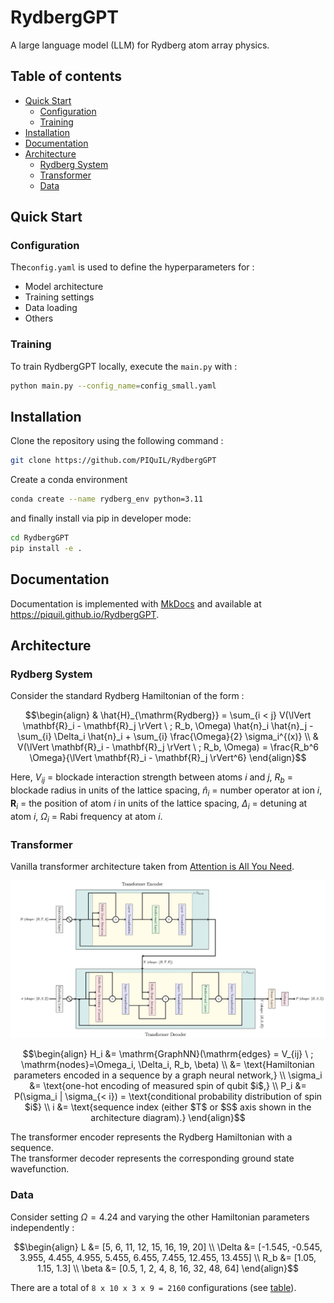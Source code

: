 <!-- [![Python package](https://github.com/PIQuIL/RydbergGPT/actions/workflows/python-package.yml/badge.svg)](https://github.com/PIQuIL/RydbergGPT/actions/workflows/python-package.yml) -->

# RydbergGPT
A large language model (LLM) for Rydberg atom array physics.

## Table of contents
- [Quick Start](#quickstart) <br/>
    - [Configuration](#configuration) <br/>
    - [Training](#training) <br/>
- [Installation](#installation) <br/>
- [Documentation](#documentation) <br/>
- [Architecture](#architecture) <br/>
    - [Rydberg System](#rydbergsystem) <br/>
    - [Transformer](#transformer) <br/>
    - [Data](#data) <br/>


## Quick Start <a name="quickstart"></a>

### Configuration <a name="configuration"></a>
The`config.yaml` is used to define the hyperparameters for :
- Model architecture
- Training settings
- Data loading
- Others

### Training <a name="training"></a> 
To train RydbergGPT locally, execute the `main.py` with :
```bash
python main.py --config_name=config_small.yaml
```

## Installation <a name="installation"></a>
Clone the repository using the following command :
```bash
git clone https://github.com/PIQuIL/RydbergGPT
```

Create a conda environment
```bash
conda create --name rydberg_env python=3.11
```

and finally install via pip in developer mode:
```bash
cd RydbergGPT
pip install -e .
```

## Documentation <a name="documentation"></a>
Documentation is implemented with [MkDocs](https://www.mkdocs.org/) and available at https://piquil.github.io/RydbergGPT.

## Architecture  <a name="architecture"></a>

### Rydberg System <a name="rydbergsystem"></a>
Consider the standard Rydberg Hamiltonian of the form :

```math
\begin{align}
& \hat{H}_{\mathrm{Rydberg}} =  \sum_{i < j} V(\lVert \mathbf{R}_i - \mathbf{R}_j \rVert \ ; R_b, \Omega) \hat{n}_i \hat{n}_j - \sum_{i} \Delta_i \hat{n}_i + \sum_{i} \frac{\Omega}{2} \sigma_i^{(x)} \\
& V(\lVert \mathbf{R}_i - \mathbf{R}_j \rVert \ ; R_b, \Omega) = \frac{R_b^6 \Omega}{\lVert \mathbf{R}_i - \mathbf{R}_j \rVert^6}
\end{align}
```

Here, $V_{ij}$ = blockade interaction strength between atoms $i$ and $j$, $R_b$ = blockade radius in units of the lattice spacing, $\hat{n}_i$ = number operator at ion $i$, $\mathbf{R}_i$ = the position of atom $i$ in units of the lattice spacing, $\Delta_i$ = detuning at atom $i$, $\Omega_i$ = Rabi frequency at atom $i$.

### Transformer <a name="transformer"></a>

Vanilla transformer architecture taken from [Attention is All You Need](https://arxiv.org/pdf/1706.03762.pdf).

![Architecture](https://github.com/PIQuIL/RydbergGPT/blob/main/docs/resource/architectureV1.jpg)

```math
\begin{align}
H_i &= \mathrm{GraphNN}(\mathrm{edges} = V_{ij} \ ; \mathrm{nodes}=\Omega_i, \Delta_i, R_b, \beta) \\
&= \text{Hamiltonian parameters encoded in a sequence by a graph neural network,} \\
\sigma_i &= \text{one-hot encoding of measured spin of qubit $i$,} \\
P_i &= P(\sigma_i | \sigma_{< i}) = \text{conditional probability distribution of spin $i$} \\
i &= \text{sequence index (either $T$ or $S$ axis shown in the architecture diagram).}
\end{align}
```

The transformer encoder represents the Rydberg Hamiltonian with a sequence. <br/>
The transformer decoder represents the corresponding ground state wavefunction.

### Data <a name="data"></a>
Consider setting $\Omega = 4.24$ and varying the other Hamiltonian parameters independently :
```math
\begin{align}
L &= [5, 6, 11, 12, 15, 16, 19, 20] \\
\Delta &= [-1.545, -0.545, 3.955, 4.455, 4.955, 5.455, 6.455, 7.455, 12.455, 13.455] \\
R_b &= [1.05, 1.15, 1.3] \\
\beta &= [0.5, 1, 2, 4, 8, 16, 32, 48, 64]
\end{align}
```
There are a total of `8 x 10 x 3 x 9 = 2160` configurations (see [table](https://github.com/PIQuIL/RydbergGPT/blob/main/resources/Generated_training_data.md)).
